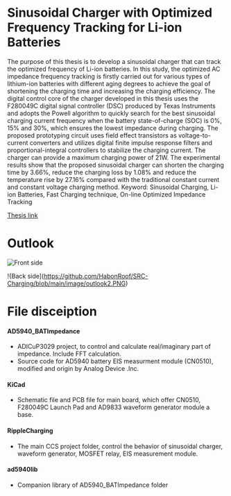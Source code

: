 # Sinusoidal Charger with Optimized Frequency Tracking for Li-ion Batteries

The purpose of this thesis is to develop a sinusoidal charger that can track the optimized frequency of Li-ion batteries.
In this study, the optimized AC impedance frequency tracking is firstly carried out for various types of lithium-ion batteries with different aging degrees to achieve the goal of shortening the charging time and increasing the charging efficiency. 
The digital control core of the charger developed in this thesis uses the F280049C digital signal controller (DSC) produced by Texas Instruments and adopts the Powell algorithm to quickly search for the best sinusoidal charging current frequency when the battery state-of-charge (SOC) is 0%, 15% and 30%, which ensures the lowest impedance during charging.
The proposed prototyping circuit uses field effect transistors as voltage-to-current converters and utilizes digital finite impulse response filters and proportional-integral controllers to stabilize the charging current. 
The charger can provide a maximum charging power of 21W. The experimental results show that the proposed sinusoidal charger can shorten the charging time by 3.66%, reduce the charging loss by 1.08% and reduce the temperature rise by 27.16% compared with the traditional constant current and constant voltage charging method.
Keyword: Sinusoidal Charging, Li-ion Batteries, Fast Charging technique, On-line Optimized Impedance Tracking

[Thesis link](https://ndltd.ncl.edu.tw/cgi-bin/gs32/gsweb.cgi/login?o=dwebmge)

# Outlook
![Front side](https://github.com/HabonRoof/SRC-Charging/blob/main/image/outlook.PNG)

!{Back side](https://github.com/HabonRoof/SRC-Charging/blob/main/image/outlook2.PNG)

# File disceiption
#### AD5940_BATImpedance
- ADICuP3029 project, to control and calculate real/imaginary part of impedance. Include FFT calculation.
- Source code for AD5940 battery EIS measurment module (CN0510), modified and origin by Analog Device .Inc.
#### KiCad
- Schematic file and PCB file for main board, which offer CN0510, F280049C Launch Pad and AD9833 waveform generator module a base.
#### RippleCharging
- The main CCS project folder, control the behavior of sinusoidal charger, waveform generator, MOSFET relay, EIS measurement module.
#### ad5940lib
- Companion library of AD5940_BATImpedance folder
